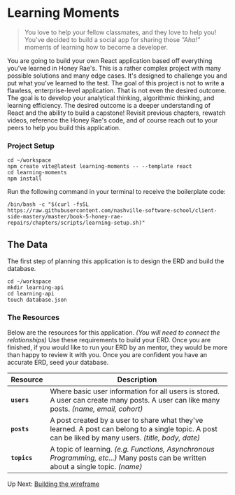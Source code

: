 # Learning Moments
> You love to help your fellow classmates, and they love to help you! You've decided to build a social app for sharing those _"Aha!"_ moments of learning how to become a developer.

You are going to build your own React application based off everything you've learned in Honey Rae's. This is a rather complex project with many possible solutions and many edge cases. It's designed to challenge you and put what you've learned to the test. The goal of this project is not to write a flawless, enterprise-level application. That is not even the desired outcome. The goal is to develop your analytical thinking, algorithmic thinking, and learning efficiency. The desired outcome is a deeper understanding of React and the ability to build a capstone! Revisit previous chapters, rewatch videos, reference the Honey Rae's code, and of course reach out to your peers to help you build this application.

### Project Setup
```shell
cd ~/workspace
npm create vite@latest learning-moments -- --template react
cd learning-moments
npm install
```

Run the following command in your terminal to receive the boilerplate code:
```shell
/bin/bash -c "$(curl -fsSL https://raw.githubusercontent.com/nashville-software-school/client-side-mastery/master/book-5-honey-rae-repairs/chapters/scripts/learning-setup.sh)"
```


## The Data
The first step of planning this application is to design the ERD and build the database.
```shell
cd ~/workspace
mkdir learning-api
cd learning-api
touch database.json
```

### The Resources
Below are the resources for this application. _(You will need to connect the relationships)_ Use these requirements to build your ERD. Once you are finished, if you would like to run your ERD by an mentor, they would be more than happy to review it with you. Once you are confident you have an accurate ERD, seed your database.

| Resource | Description |
| -- | -- |
|**`users`** | Where basic user information for all users is stored. A user can create many posts. A user can like many posts. _(name, email, cohort)_ |
|**`posts`** | A post created by a user to share what they've learned. A post can belong to a single topic. A post can be liked by many users. _(title, body, date)_ |
|**`topics`** | A topic of learning. _(e.g. Functions, Asynchronous Programming, etc...)_ Many posts can be written about a single topic. _(name)_  |

Up Next: [Building the wireframe](./LEARN_WIREFRAME.md)